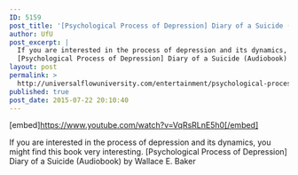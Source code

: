 ```yaml
---
ID: 5159
post_title: '[Psychological Process of Depression] Diary of a Suicide (Audiobook)'
author: UfU
post_excerpt: |
  If you are interested in the process of depression and its dynamics, you might find this book very interesting.
  [Psychological Process of Depression] Diary of a Suicide (Audiobook) by Wallace E. Baker
layout: post
permalink: >
  http://universalflowuniversity.com/entertainment/psychological-process-of-depression-diary-of-a-suicide-audiobook/
published: true
post_date: 2015-07-22 20:10:40
---
```

[embed]https://www.youtube.com/watch?v=VqRsRLnE5h0[/embed]<br>
<p>If you are interested in the process of depression and its dynamics, you might find this book very interesting. 
[Psychological Process of Depression] Diary of a Suicide (Audiobook) by Wallace E. Baker</p>